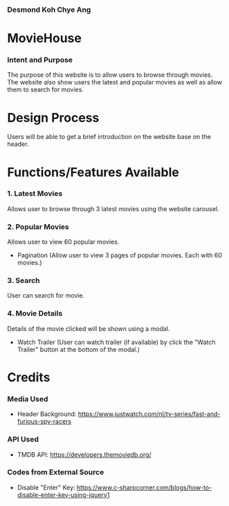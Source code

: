### Desmond Koh Chye Ang

# **MovieHouse**
### Intent and Purpose
The purpose of this website is to allow users to browse through movies. The website also show users the latest and popular movies as well as allow them to search for movies.

# **Design Process**
Users will be able to get a brief introduction on the website base on the header.


# **Functions/Features Available**
### 1. Latest Movies
Allows user to browse through 3 latest movies using the website carousel.

### 2. Popular Movies
Allows user to view 60 popular movies.
* Pagination (Allow user to view 3 pages of popular movies. Each with 60 movies.)

### 3. Search
User can search for movie.

### 4. Movie Details
Details of the movie clicked will be shown using a modal.
* Watch Trailer (User can watch trailer (if available) by click the "Watch Trailer" button at the bottom of the modal.)


# **Credits**
### Media Used
* Header Background: https://www.justwatch.com/nl/tv-series/fast-and-furious-spy-racers

### API Used
* TMDB API: https://developers.themoviedb.org/

### Codes from External Source
* Disable "Enter" Key: https://www.c-sharpcorner.com/blogs/how-to-disable-enter-key-using-jquery1
